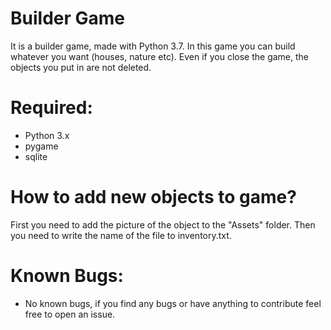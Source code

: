 # Builder Game
It is a builder game, made with Python 3.7. In this game you can build whatever you want (houses, nature etc). Even if you close the game, the objects you put in are not deleted.

# Required:
- Python 3.x
- pygame
- sqlite


# How to add new objects to game?

First you need to add the picture of the object to the "Assets" folder. Then you need to write the name of the file to inventory.txt.


# Known Bugs:
- No known bugs, if you find any bugs or have anything to contribute feel free to open an issue.

